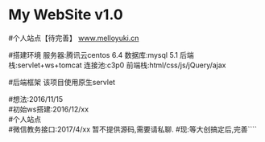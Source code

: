 ﻿# My WebSite v1.0
#个人站点【待完善】
www.melloyuki.cn

#搭建环境
服务器:腾讯云centos 6.4
数据库:mysql 5.1
后端栈:servlet+ws+tomcat
连接池:c3p0
前端栈:html/css/js/jQuery/ajax

#后端框架
该项目使用原生servlet


#想法:2016/11/15  
#初始ws搭建:2016/12/xx  
#个人站点  
#微信教务接口:2017/4/xx 暂不提供源码,需要请私聊.
#现:等大创搞定后,完善````    


